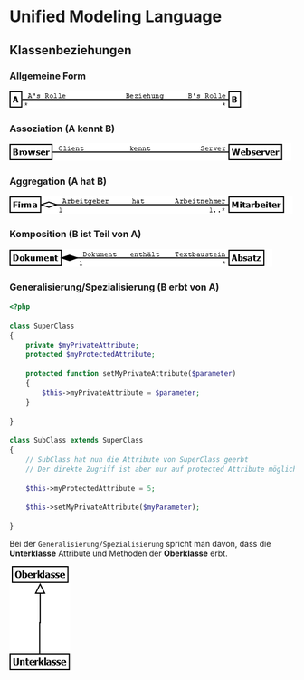 # Unified Modeling Language
## Klassenbeziehungen

### Allgemeine Form

![Klassendiagramm](/docs/img/uml-relations.png)

### Assoziation (A kennt B)

![Klassendiagramm](/docs/img/uml-association.png)

### Aggregation (A hat B)

![Klassendiagramm](/docs/img/uml-aggregation.png)

### Komposition (B ist Teil von A)

![Klassendiagramm](/docs/img/uml-composition.png)

### Generalisierung/Spezialisierung (B erbt von A)

````php
<?php

class SuperClass
{
    private $myPrivateAttribute;
    protected $myProtectedAttribute;
    
    protected function setMyPrivateAttribute($parameter)
    {
        $this->myPrivateAttribute = $parameter;
    }
    
}

class SubClass extends SuperClass
{
    // SubClass hat nun die Attribute von SuperClass geerbt
    // Der direkte Zugriff ist aber nur auf protected Attribute möglich
    
    $this->myProtectedAttribute = 5;
    
    $this->setMyPrivateAttribute($myParameter);
    
}


````

Bei der `Generalisierung/Spezialisierung` spricht man davon, dass die **Unterklasse**
Attribute und Methoden der **Oberklasse** erbt.

![Klassendiagramm](/docs/img/uml-inherit.png)
